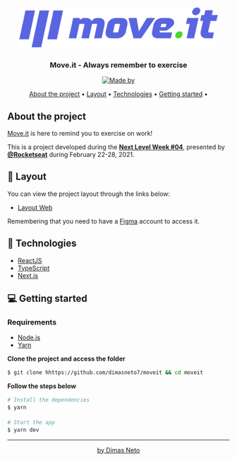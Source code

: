 <h1 align="center">
  <img alt="Moveit" title="Moveit" width="450px"  src=".github/logo.svg" />
</h1>

<h3 align="center">
  Move.it - Always remember to exercise
</h3>

<p align="center">
 <a href="https://www.linkedin.com/in/dimas-neto-136aa91a5/"><img alt="Made by" src="https://img.shields.io/badge/made%20by-Dimas%20Neto-%235965E0"></a>
</p>

<p align="center">
  <a href="#-about-the-project">About the project</a> •
  <a href="#-layout">Layout</a> •
  <a href="#-technologies">Technologies</a> •
  <a href="#-getting-started">Getting started</a> •
</p>


## About the project

[Move.it](https://moveit-6gyvk3e0j-dimasneto7.vercel.app/) is here to remind you to exercise on work! 

This is a project developed during the **[Next Level Week #04](https://nextlevelweek.com/)**, presented by **[@Rocketseat](https://github.com/Rocketseat)** during February 22-28, 2021.

## 🔖 Layout

You can view the project layout through the links below:

- [Layout Web](https://www.figma.com/file/ge20pu3ofMOKoliUyKx1Nl/Move.it-1.0)

Remembering that you need to have a [Figma](http://figma.com/) account to access it.

## 🚀 Technologies

- [ReactJS](https://reactjs.org/)
- [TypeScript](https://www.typescriptlang.org/)
- [Next.js](https://nextjs.org/)

## 💻 Getting started

### Requirements

- [Node.js](https://nodejs.org/en/)
- [Yarn](https://classic.yarnpkg.com/)

**Clone the project and access the folder**

```bash
$ git clone hhttps://github.com/dimasneto7/moveit && cd moveit
```

**Follow the steps below**

```bash
# Install the dependencies
$ yarn

# Start the app
$ yarn dev
```

---

<p align="center">
  <a href="https://www.linkedin.com/in/dimas-neto-136aa91a5/">
  by Dimas Neto
  </a>
</p>

